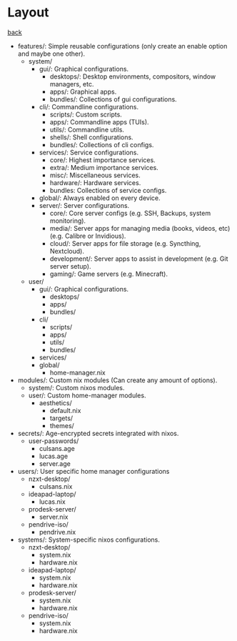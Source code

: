 # Layout

[back](../readme.md)

- features/: Simple reusable configurations (only create an enable option and maybe one other).
  - system/
    - gui/: Graphical configurations.
      - desktops/: Desktop environments, compositors, window managers, etc.
      - apps/: Graphical apps.
      - bundles/: Collections of gui configurations.
    - cli/: Commandline configurations.
      - scripts/: Custom scripts.
      - apps/: Commandline apps (TUIs).
      - utils/: Commandline utils.
      - shells/: Shell configurations.
      - bundles/: Collections of cli configs.
    - services/: Service configurations.
      - core/: Highest importance services.
      - extra/: Medium importance services.
      - misc/: Miscellaneous services.
      - hardware/: Hardware services.
      - bundles: Collections of service configs.
    - global/: Always enabled on every device.
    - server/: Server configurations.
      - core/: Core server configs (e.g. SSH, Backups, system monitoring).
      - media/: Server apps for managing media (books, videos, etc) (e.g. Calibre or Invidious).
      - cloud/: Server apps for file storage (e.g. Syncthing, Nextcloud).
      - development/: Server apps to assist in development (e.g. Git server setup).
      - gaming/: Game servers (e.g. Minecraft).
  - user/
    - gui/: Graphical configurations.
      - desktops/
      - apps/
      - bundles/
    - cli/
      - scripts/
      - apps/
      - utils/
      - bundles/
    - services/
    - global/
      - home-manager.nix
- modules/: Custom nix modules (Can create any amount of options).
  - system/: Custom nixos modules.
  - user/: Custom home-manager modules.
    - aesthetics/
      - default.nix
      - targets/
      - themes/
- secrets/: Age-encrypted secrets integrated with nixos.
  - user-passwords/
    - culsans.age
    - lucas.age
    - server.age
- users/: User specific home manager configurations
  - nzxt-desktop/
    - culsans.nix
  - ideapad-laptop/
    - lucas.nix
  - prodesk-server/
    - server.nix
  - pendrive-iso/
    - pendrive.nix
- systems/: System-specific nixos configurations.
  - nzxt-desktop/
    - system.nix
    - hardware.nix
  - ideapad-laptop/
    - system.nix
    - hardware.nix
  - prodesk-server/
    - system.nix
    - hardware.nix
  - pendrive-iso/
    - system.nix
    - hardware.nix
